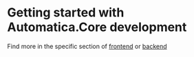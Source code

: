 # Getting started with Automatica.Core development
Find more in the specific section of [frontend](frontend/intro.md) or [backend](backend/intro.md)